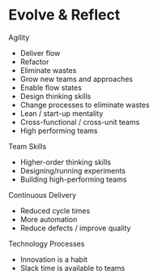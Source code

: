 # Evolve & Reflect

Agility&#x20;

* Deliver flow&#x20;
* Refactor&#x20;
* Eliminate wastes&#x20;
* Grow new teams and approaches&#x20;
* Enable flow states&#x20;
* Design thinking skills&#x20;
* Change processes to eliminate wastes&#x20;
* Lean / start-up mentality&#x20;
* Cross-functional / cross-unit teams&#x20;
* High performing teams&#x20;

Team Skills&#x20;

* Higher-order thinking skills&#x20;
* Designing/running experiments&#x20;
* Building high-performing teams&#x20;

Continuous Delivery&#x20;

* Reduced cycle times&#x20;
* More automation&#x20;
* Reduce defects / improve quality&#x20;

Technology Processes&#x20;

* Innovation is a habit&#x20;
* Slack time is available to teams&#x20;
